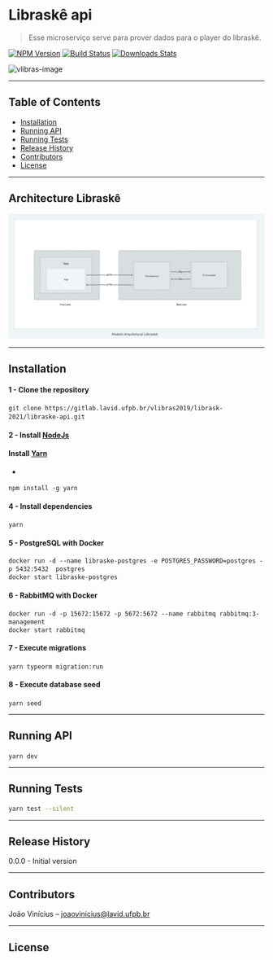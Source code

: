 # Libraskê api
> Esse microserviço serve para prover dados para o player do libraskê.

[![NPM Version][npm-image]][npm-url]
[![Build Status][travis-image]][travis-url]
[![Downloads Stats][npm-downloads]][npm-url]

![vlibras-image]

<hr>

## Table of Contents

- [Installation](#installation)
- [Running API](#running-api)
- [Running Tests](#running-tests)
- [Release History](#release-history)
- [Contributors](#contributors)
- [License](#license)


<hr>

## Architecture Libraskê

![](/doc/img/model.png)

<hr>

## Installation 

#### 1 - Clone the repository  
`git clone https://gitlab.lavid.ufpb.br/vlibras2019/librask-2021/libraske-api.git`

#### 2 - Install [NodeJs](https://nodejs.org/en/)  

#### Install [Yarn](https://yarnpkg.com/)

* 

`npm install -g yarn`  

#### 4 - Install dependencies
`yarn` 


#### 5 - PostgreSQL with Docker

```
docker run -d --name libraske-postgres -e POSTGRES_PASSWORD=postgres -p 5432:5432  postgres
docker start libraske-postgres
```

#### 6 - RabbitMQ with Docker

```
docker run -d -p 15672:15672 -p 5672:5672 --name rabbitmq rabbitmq:3-management
docker start rabbitmq
```

#### 7 - Execute migrations

`yarn typeorm migration:run`

#### 8 - Execute database seed

`yarn seed`

<hr>

## Running API

`yarn dev`

<hr>

## Running Tests

```sh
yarn test --silent
```

<hr>

## Release History

0.0.0 - Initial version

<hr>

## Contributors

João Vinícius – joaovinicius@lavid.ufpb.br

<hr>

## License


<!-- Markdown link & img dfn's -->
[npm-image]: https://img.shields.io/npm/v/datadog-metrics.svg?style=flat-square
[npm-url]: https://npmjs.org/package/datadog-metrics
[npm-downloads]: https://img.shields.io/npm/dm/datadog-metrics.svg?style=flat-square
[travis-image]: https://img.shields.io/travis/dbader/node-datadog-metrics/master.svg?style=flat-square
[travis-url]: https://travis-ci.org/dbader/node-datadog-metrics
[wiki]: https://github.com/yourname/yourproject/wiki
[vlibras-image]: https://www.gov.br/governodigital/pt-br/vlibras/vlibras/@@govbr.institucional.banner/e070e146-e2bd-4754-8c55-36100391d1a6/@@images/f77e1435-97aa-4c8e-9f9f-6a42cc82f39a.png
